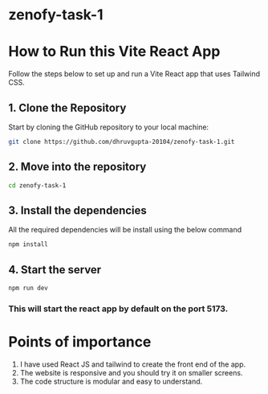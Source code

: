 # zenofy-task-1
# How to Run this Vite React App

Follow the steps below to set up and run a Vite React app that uses Tailwind CSS.

## 1. Clone the Repository

Start by cloning the GitHub repository to your local machine:

```bash
git clone https://github.com/dhruvgupta-20104/zenofy-task-1.git
```

## 2. Move into the repository

```bash
cd zenofy-task-1
```

## 3. Install the dependencies

All the required dependencies will be install using the below command

```bash
npm install
```

## 4. Start the server

```bash
npm run dev
```

### This will start the react app by default on the port 5173.

# Points of importance

1. I have used React JS and tailwind to create the front end of the app.
2. The website is responsive and you should try it on smaller screens. 
3. The code structure is modular and easy to understand. 